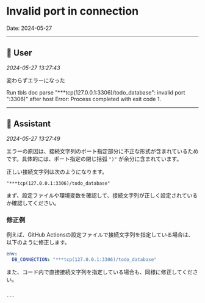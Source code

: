 # Invalid port in connection

Date: 2024-05-27

---

## 👤 User
*2024-05-27 13:27:43*

変わらずエラーになった

Run tbls doc
parse "***tcp(127.0.0.1:3306)/todo_database": invalid port ":3306)" after host
Error: Process completed with exit code 1.

---

## 🤖 Assistant
*2024-05-27 13:27:49*

エラーの原因は、接続文字列のポート指定部分に不正な形式が含まれているためです。具体的には、ポート指定の閉じ括弧 `")"` が余分に含まれています。

正しい接続文字列は次のようになります。

```
"***tcp(127.0.0.1:3306)/todo_database"
```

まず、設定ファイルや環境変数を確認して、接続文字列が正しく設定されているか確認してください。

### 修正例
例えば、GitHub Actionsの設定ファイルで接続文字列を指定している場合は、以下のように修正します。

```yaml
env:
  DB_CONNECTION: "***tcp(127.0.0.1:3306)/todo_database"
```

また、コード内で直接接続文字列を指定している場合も、同様に修正してください。

```go

---
